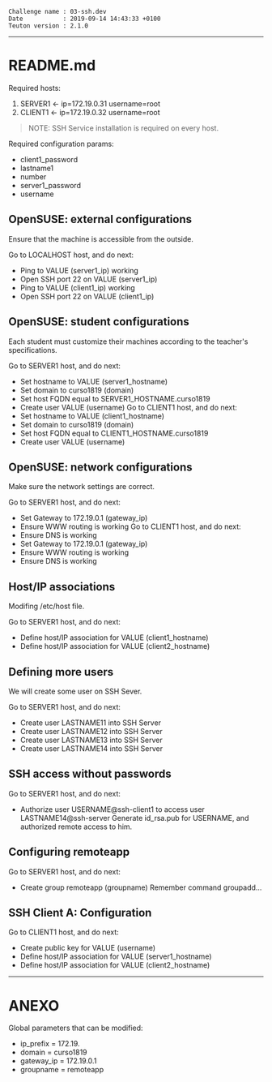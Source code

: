 ```
Challenge name : 03-ssh.dev
Date           : 2019-09-14 14:43:33 +0100
Teuton version : 2.1.0
```
---
# README.md

Required hosts:
1. SERVER1 <- ip=172.19.0.31 username=root 
2. CLIENT1 <- ip=172.19.0.32 username=root 

> NOTE: SSH Service installation is required on every host.

Required configuration params:
* client1_password
* lastname1
* number
* server1_password
* username

## OpenSUSE: external configurations

Ensure that the machine is accessible from the outside.

Go to LOCALHOST host, and do next:
* Ping to VALUE (server1_ip) working
* Open SSH port 22 on VALUE (server1_ip)
* Ping to VALUE (client1_ip) working
* Open SSH port 22 on VALUE (client1_ip)

## OpenSUSE: student configurations

Each student must customize their machines according to the teacher's specifications.

Go to SERVER1 host, and do next:
* Set hostname to VALUE (server1_hostname)
* Set domain to curso1819 (domain)
* Set host FQDN equal to SERVER1_HOSTNAME.curso1819
* Create user VALUE (username)
Go to CLIENT1 host, and do next:
* Set hostname to VALUE (client1_hostname)
* Set domain to curso1819 (domain)
* Set host FQDN equal to CLIENT1_HOSTNAME.curso1819
* Create user VALUE (username)

## OpenSUSE: network configurations

Make sure the network settings are correct.

Go to SERVER1 host, and do next:
* Set Gateway to 172.19.0.1 (gateway_ip)
* Ensure WWW routing is working
Go to CLIENT1 host, and do next:
* Ensure DNS is working
* Set Gateway to 172.19.0.1 (gateway_ip)
* Ensure WWW routing is working
* Ensure DNS is working

## Host/IP associations

Modifing /etc/host file.

Go to SERVER1 host, and do next:
* Define host/IP association for VALUE (client1_hostname)
* Define host/IP association for VALUE (client2_hostname)

## Defining more users

We will create some user on SSH Sever.

Go to SERVER1 host, and do next:
* Create user LASTNAME11 into SSH Server
* Create user LASTNAME12 into SSH Server
* Create user LASTNAME13 into SSH Server
* Create user LASTNAME14 into SSH Server

## SSH access without passwords

Go to SERVER1 host, and do next:
* Authorize user USERNAME@ssh-client1 to access user LASTNAME14@ssh-server
  Generate id_rsa.pub for USERNAME, and authorized remote access to him.

## Configuring remoteapp

Go to SERVER1 host, and do next:
* Create group remoteapp (groupname)
  Remember command groupadd...

## SSH Client A: Configuration

Go to CLIENT1 host, and do next:
* Create public key for VALUE (username)
* Define host/IP association for VALUE (server1_hostname)
* Define host/IP association for VALUE (client2_hostname)

---
# ANEXO

Global parameters that can be modified:
* ip_prefix       = 172.19.
* domain          = curso1819
* gateway_ip      = 172.19.0.1
* groupname       = remoteapp
